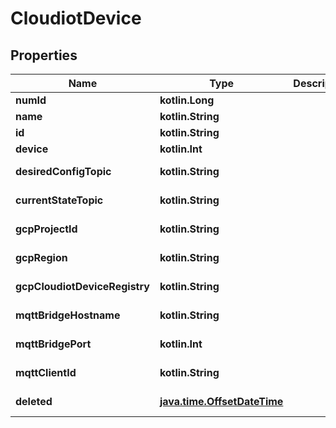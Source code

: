 
# CloudiotDevice

## Properties
Name | Type | Description | Notes
------------ | ------------- | ------------- | -------------
**numId** | **kotlin.Long** |  | 
**name** | **kotlin.String** |  | 
**id** | **kotlin.String** |  | 
**device** | **kotlin.Int** |  | 
**desiredConfigTopic** | **kotlin.String** |  |  [optional] [readonly]
**currentStateTopic** | **kotlin.String** |  |  [optional] [readonly]
**gcpProjectId** | **kotlin.String** |  |  [optional] [readonly]
**gcpRegion** | **kotlin.String** |  |  [optional] [readonly]
**gcpCloudiotDeviceRegistry** | **kotlin.String** |  |  [optional] [readonly]
**mqttBridgeHostname** | **kotlin.String** |  |  [optional] [readonly]
**mqttBridgePort** | **kotlin.Int** |  |  [optional] [readonly]
**mqttClientId** | **kotlin.String** |  |  [optional] [readonly]
**deleted** | [**java.time.OffsetDateTime**](java.time.OffsetDateTime.md) |  |  [optional] [readonly]



